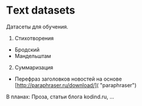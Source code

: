 # Тext datasets

Датасеты для обучения.

1. Стихотворения
  * Бродский 
  * Мандельштам
2. Суммаризация 
  * Перефраз заголовков новостей на основе [http://paraphraser.ru/download/]( "paraphraser")
  
В планах:
Проза, статьи блога kodind.ru,  ...
